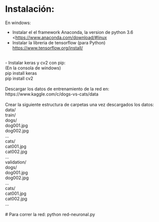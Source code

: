 # Instalación:

En windows:<br/>
- Instalar el el framework Anaconda, la version de python 3.6<br/>
<https://www.anaconda.com/download/#linux<br/>
- Instalar la libreria de tensorflow (para Python)<br/>
https://www.tensorflow.org/install/<br/>
<br/>
- Instalar keras y cv2 con pip:<br/>
(En la consola de windows)<br/>
pip install keras<br/>
pip install cv2<br/>
<br/>
Descargar los datos de entrenamiento de la red en: https://www.kaggle.com/c/dogs-vs-cats/data<br/>
<br/>
Crear la siguiente estructura de carpetas una vez descargados los datos:<br/>
data/<br/>
    train/<br/>
        dogs/<br/>
            dog001.jpg<br/>
            dog002.jpg<br/>
            ...<br/>
        cats/<br/>
            cat001.jpg<br/>
            cat002.jpg<br/>
            ...<br/>
    validation/<br/>
        dogs/<br/>
            dog001.jpg<br/>
            dog002.jpg<br/>
            ...<br/>
        cats/<br/>
            cat001.jpg<br/>
            cat002.jpg<br/>
            ...<br/>
            <br/>
# Para correr la red:<sbr/>
python red-neuronal.py<br/>
